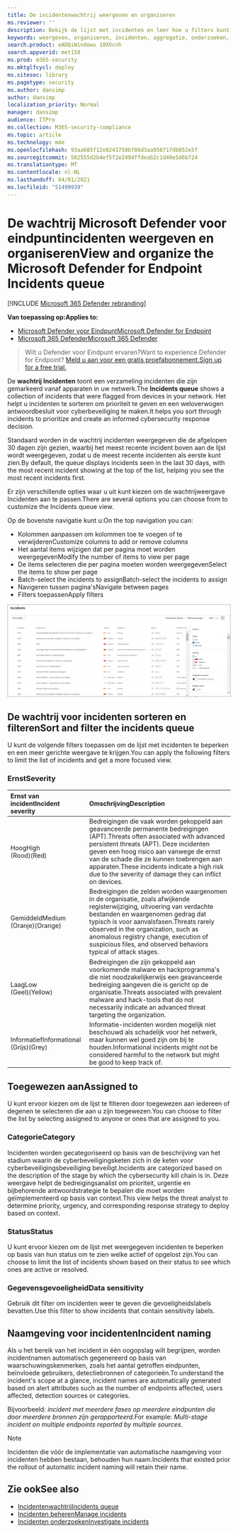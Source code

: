 ```yaml
---
title: De incidentenwachtrij weergeven en organiseren
ms.reviewer: ''
description: Bekijk de lijst met incidenten en leer hoe u filters kunt toepassen om de lijst te beperken en een meer gerichte weergave te krijgen.
keywords: weergeven, organiseren, incidenten, aggregatie, onderzoeken, wachtrij, ttp
search.product: eADQiWindows 10XVcnh
search.appverid: met150
ms.prod: m365-security
ms.mktglfcycl: deploy
ms.sitesec: library
ms.pagetype: security
ms.author: dansimp
author: dansimp
localization_priority: Normal
manager: dansimp
audience: ITPro
ms.collection: M365-security-compliance
ms.topic: article
ms.technology: mde
ms.openlocfilehash: 93aa685f12e0241758bf86d3aa956717db052e5f
ms.sourcegitcommit: 582555d2b4ef5f2e2494ffdeab2c1d49e5d6b724
ms.translationtype: MT
ms.contentlocale: nl-NL
ms.lasthandoff: 04/01/2021
ms.locfileid: "51499939"
---
```

# <a name="view-and-organize-the-microsoft-defender-for-endpoint-incidents-queue"></a><span data-ttu-id="b836d-104">De wachtrij Microsoft Defender voor eindpuntincidenten weergeven en organiseren</span><span class="sxs-lookup"><span data-stu-id="b836d-104">View and organize the Microsoft Defender for Endpoint Incidents queue</span></span>

[!INCLUDE [Microsoft 365 Defender rebranding](../../includes/microsoft-defender.md)]

<span data-ttu-id="b836d-105">**Van toepassing op:**</span><span class="sxs-lookup"><span data-stu-id="b836d-105">**Applies to:**</span></span>
- [<span data-ttu-id="b836d-106">Microsoft Defender voor Eindpunt</span><span class="sxs-lookup"><span data-stu-id="b836d-106">Microsoft Defender for Endpoint</span></span>](https://go.microsoft.com/fwlink/?linkid=2154037)
- [<span data-ttu-id="b836d-107">Microsoft 365 Defender</span><span class="sxs-lookup"><span data-stu-id="b836d-107">Microsoft 365 Defender</span></span>](https://go.microsoft.com/fwlink/?linkid=2118804)

> <span data-ttu-id="b836d-108">Wilt u Defender voor Eindpunt ervaren?</span><span class="sxs-lookup"><span data-stu-id="b836d-108">Want to experience Defender for Endpoint?</span></span> [<span data-ttu-id="b836d-109">Meld u aan voor een gratis proefabonnement.</span><span class="sxs-lookup"><span data-stu-id="b836d-109">Sign up for a free trial.</span></span>](https://www.microsoft.com/microsoft-365/windows/microsoft-defender-atp?ocid=docs-wdatp-pullalerts-abovefoldlink) 

<span data-ttu-id="b836d-110">De **wachtrij Incidenten** toont een verzameling incidenten die zijn gemarkeerd vanaf apparaten in uw netwerk.</span><span class="sxs-lookup"><span data-stu-id="b836d-110">The **Incidents queue** shows a collection of incidents that were flagged from devices in your network.</span></span> <span data-ttu-id="b836d-111">Het helpt u incidenten te sorteren om prioriteit te geven en een weloverwogen antwoordbesluit voor cyberbeveiliging te maken.</span><span class="sxs-lookup"><span data-stu-id="b836d-111">It helps you sort through incidents to prioritize and create an informed cybersecurity response decision.</span></span>

<span data-ttu-id="b836d-112">Standaard worden in de wachtrij incidenten weergegeven die de afgelopen 30 dagen zijn gezien, waarbij het meest recente incident boven aan de lijst wordt weergegeven, zodat u de meest recente incidenten als eerste kunt zien.</span><span class="sxs-lookup"><span data-stu-id="b836d-112">By default, the queue displays incidents seen in the last 30 days, with the most recent incident showing at the top of the list, helping you see the most recent incidents first.</span></span>

<span data-ttu-id="b836d-113">Er zijn verschillende opties waar u uit kunt kiezen om de wachtrijweergave Incidenten aan te passen.</span><span class="sxs-lookup"><span data-stu-id="b836d-113">There are several options you can choose from to customize the Incidents queue view.</span></span> 

<span data-ttu-id="b836d-114">Op de bovenste navigatie kunt u:</span><span class="sxs-lookup"><span data-stu-id="b836d-114">On the top navigation you can:</span></span>
- <span data-ttu-id="b836d-115">Kolommen aanpassen om kolommen toe te voegen of te verwijderen</span><span class="sxs-lookup"><span data-stu-id="b836d-115">Customize columns to add or remove columns</span></span> 
- <span data-ttu-id="b836d-116">Het aantal items wijzigen dat per pagina moet worden weergegeven</span><span class="sxs-lookup"><span data-stu-id="b836d-116">Modify the number of items to view per page</span></span>
- <span data-ttu-id="b836d-117">De items selecteren die per pagina moeten worden weergegeven</span><span class="sxs-lookup"><span data-stu-id="b836d-117">Select the items to show per page</span></span>
- <span data-ttu-id="b836d-118">Batch-select the incidents to assign</span><span class="sxs-lookup"><span data-stu-id="b836d-118">Batch-select the incidents to assign</span></span> 
- <span data-ttu-id="b836d-119">Navigeren tussen pagina's</span><span class="sxs-lookup"><span data-stu-id="b836d-119">Navigate between pages</span></span>
- <span data-ttu-id="b836d-120">Filters toepassen</span><span class="sxs-lookup"><span data-stu-id="b836d-120">Apply filters</span></span>

![Afbeelding van incidentenwachtrij](images/atp-incident-queue.png)

## <a name="sort-and-filter-the-incidents-queue"></a><span data-ttu-id="b836d-122">De wachtrij voor incidenten sorteren en filteren</span><span class="sxs-lookup"><span data-stu-id="b836d-122">Sort and filter the incidents queue</span></span>
<span data-ttu-id="b836d-123">U kunt de volgende filters toepassen om de lijst met incidenten te beperken en een meer gerichte weergave te krijgen.</span><span class="sxs-lookup"><span data-stu-id="b836d-123">You can apply the following filters to limit the list of incidents and get a more focused view.</span></span>

### <a name="severity"></a><span data-ttu-id="b836d-124">Ernst</span><span class="sxs-lookup"><span data-stu-id="b836d-124">Severity</span></span>

<span data-ttu-id="b836d-125">Ernst van incident</span><span class="sxs-lookup"><span data-stu-id="b836d-125">Incident severity</span></span> | <span data-ttu-id="b836d-126">Omschrijving</span><span class="sxs-lookup"><span data-stu-id="b836d-126">Description</span></span>
:---|:---
<span data-ttu-id="b836d-127">Hoog</span><span class="sxs-lookup"><span data-stu-id="b836d-127">High</span></span> </br><span data-ttu-id="b836d-128">(Rood)</span><span class="sxs-lookup"><span data-stu-id="b836d-128">(Red)</span></span> | <span data-ttu-id="b836d-129">Bedreigingen die vaak worden gekoppeld aan geavanceerde permanente bedreigingen (APT).</span><span class="sxs-lookup"><span data-stu-id="b836d-129">Threats often associated with advanced persistent threats (APT).</span></span> <span data-ttu-id="b836d-130">Deze incidenten geven een hoog risico aan vanwege de ernst van de schade die ze kunnen toebrengen aan apparaten.</span><span class="sxs-lookup"><span data-stu-id="b836d-130">These incidents indicate a high risk due to the severity of damage they can inflict on devices.</span></span>
<span data-ttu-id="b836d-131">Gemiddeld</span><span class="sxs-lookup"><span data-stu-id="b836d-131">Medium</span></span> </br><span data-ttu-id="b836d-132">(Oranje)</span><span class="sxs-lookup"><span data-stu-id="b836d-132">(Orange)</span></span> | <span data-ttu-id="b836d-133">Bedreigingen die zelden worden waargenomen in de organisatie, zoals afwijkende registerwijziging, uitvoering van verdachte bestanden en waargenomen gedrag dat typisch is voor aanvalsfasen.</span><span class="sxs-lookup"><span data-stu-id="b836d-133">Threats rarely observed in the organization, such as anomalous registry change, execution of suspicious files, and observed behaviors typical of attack stages.</span></span>
<span data-ttu-id="b836d-134">Laag</span><span class="sxs-lookup"><span data-stu-id="b836d-134">Low</span></span> </br><span data-ttu-id="b836d-135">(Geel)</span><span class="sxs-lookup"><span data-stu-id="b836d-135">(Yellow)</span></span> | <span data-ttu-id="b836d-136">Bedreigingen die zijn gekoppeld aan voorkomende malware en hackprogramma's die niet noodzakelijkerwijs een geavanceerde bedreiging aangeven die is gericht op de organisatie.</span><span class="sxs-lookup"><span data-stu-id="b836d-136">Threats associated with prevalent malware and hack-tools that do not necessarily indicate an advanced threat targeting the organization.</span></span>
<span data-ttu-id="b836d-137">Informatief</span><span class="sxs-lookup"><span data-stu-id="b836d-137">Informational</span></span> </br><span data-ttu-id="b836d-138">(Grijs)</span><span class="sxs-lookup"><span data-stu-id="b836d-138">(Grey)</span></span> | <span data-ttu-id="b836d-139">Informatie-incidenten worden mogelijk niet beschouwd als schadelijk voor het netwerk, maar kunnen wel goed zijn om bij te houden.</span><span class="sxs-lookup"><span data-stu-id="b836d-139">Informational incidents might not be considered harmful to the network but might be good to keep track of.</span></span>

## <a name="assigned-to"></a><span data-ttu-id="b836d-140">Toegewezen aan</span><span class="sxs-lookup"><span data-stu-id="b836d-140">Assigned to</span></span>
<span data-ttu-id="b836d-141">U kunt ervoor kiezen om de lijst te filteren door toegewezen aan iedereen of degenen te selecteren die aan u zijn toegewezen.</span><span class="sxs-lookup"><span data-stu-id="b836d-141">You can choose to filter the list by selecting assigned to anyone or ones that are assigned to you.</span></span>

### <a name="category"></a><span data-ttu-id="b836d-142">Categorie</span><span class="sxs-lookup"><span data-stu-id="b836d-142">Category</span></span>
<span data-ttu-id="b836d-143">Incidenten worden gecategoriseerd op basis van de beschrijving van het stadium waarin de cyberbeveiligingsketen zich in de keten voor cyberbeveiligingsbeveiliging beveiligt.</span><span class="sxs-lookup"><span data-stu-id="b836d-143">Incidents are categorized based on the description of the stage by which the cybersecurity kill chain is in.</span></span> <span data-ttu-id="b836d-144">Deze weergave helpt de bedreigingsanalist om prioriteit, urgentie en bijbehorende antwoordstrategie te bepalen die moet worden geïmplementeerd op basis van context.</span><span class="sxs-lookup"><span data-stu-id="b836d-144">This view helps the threat analyst to determine priority, urgency, and corresponding response strategy to deploy based on context.</span></span>

### <a name="status"></a><span data-ttu-id="b836d-145">Status</span><span class="sxs-lookup"><span data-stu-id="b836d-145">Status</span></span>
<span data-ttu-id="b836d-146">U kunt ervoor kiezen om de lijst met weergegeven incidenten te beperken op basis van hun status om te zien welke actief of opgelost zijn.</span><span class="sxs-lookup"><span data-stu-id="b836d-146">You can choose to limit the list of incidents shown based on their status to see which ones are active or resolved.</span></span>

### <a name="data-sensitivity"></a><span data-ttu-id="b836d-147">Gegevensgevoeligheid</span><span class="sxs-lookup"><span data-stu-id="b836d-147">Data sensitivity</span></span>
<span data-ttu-id="b836d-148">Gebruik dit filter om incidenten weer te geven die gevoeligheidslabels bevatten.</span><span class="sxs-lookup"><span data-stu-id="b836d-148">Use this filter to show incidents that contain sensitivity labels.</span></span>

## <a name="incident-naming"></a><span data-ttu-id="b836d-149">Naamgeving voor incidenten</span><span class="sxs-lookup"><span data-stu-id="b836d-149">Incident naming</span></span>

<span data-ttu-id="b836d-150">Als u het bereik van het incident in één oogopslag wilt begrijpen, worden incidentnamen automatisch gegenereerd op basis van waarschuwingskenmerken, zoals het aantal getroffen eindpunten, beïnvloede gebruikers, detectiebronnen of categorieën.</span><span class="sxs-lookup"><span data-stu-id="b836d-150">To understand the incident's scope at a glance, incident names are automatically generated based on alert attributes such as the number of endpoints affected, users affected, detection sources or categories.</span></span>

<span data-ttu-id="b836d-151">Bijvoorbeeld: *incident met meerdere fases op meerdere eindpunten die door meerdere bronnen zijn gerapporteerd.*</span><span class="sxs-lookup"><span data-stu-id="b836d-151">For example: *Multi-stage incident on multiple endpoints reported by multiple sources.*</span></span>

> [!NOTE]
> <span data-ttu-id="b836d-152">Incidenten die vóór de implementatie van automatische naamgeving voor incidenten hebben bestaan, behouden hun naam.</span><span class="sxs-lookup"><span data-stu-id="b836d-152">Incidents that existed prior the rollout of automatic incident naming will retain their name.</span></span>


## <a name="see-also"></a><span data-ttu-id="b836d-153">Zie ook</span><span class="sxs-lookup"><span data-stu-id="b836d-153">See also</span></span>
- [<span data-ttu-id="b836d-154">Incidentenwachtrij</span><span class="sxs-lookup"><span data-stu-id="b836d-154">Incidents queue</span></span>](https://docs.microsoft.com/microsoft-365/security/defender-endpoint/view-incidents-queue)
- [<span data-ttu-id="b836d-155">Incidenten beheren</span><span class="sxs-lookup"><span data-stu-id="b836d-155">Manage incidents</span></span>](manage-incidents.md)
- [<span data-ttu-id="b836d-156">Incidenten onderzoeken</span><span class="sxs-lookup"><span data-stu-id="b836d-156">Investigate incidents</span></span>](investigate-incidents.md)

